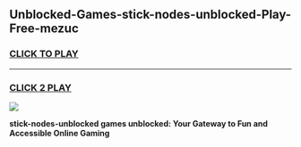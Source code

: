 
## Unblocked-Games-stick-nodes-unblocked-Play-Free-mezuc
<h3>
<a href="https://premium76.site?title=stick-nodes-unblocked&ref=18A1">CLICK TO PLAY</a></h3>
<hr>

<h3>
<a href="https://premium76.site?title=stick-nodes-unblocked&ref=18A1">CLICK 2 PLAY</a>
  
</h3>

<a href="https://premium76.site?title=stick-nodes-unblocked&ref=18A1"><img src="https://clearcache.store/games.png"></a>


**stick-nodes-unblocked games unblocked: Your Gateway to Fun and Accessible Online Gaming**

